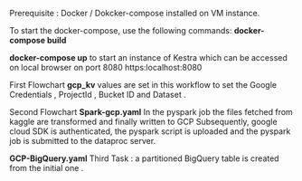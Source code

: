 Prerequisite :
Docker / Dokcker-compose installed on VM instance.

To start the docker-compose, use the following commands: 
**docker-compose build**


**docker-compose up**
to start an instance of Kestra which can be accessed on local browser on port 8080
https:localhost:8080

First Flowchart
**gcp_kv** values are set in this workflow to set the Google Credentials , ProjectId , Bucket ID and Dataset .

Second Flowchart
**Spark-gcp.yaml**
In the pyspark job the files fetched from kaggle  are transformed and finally written to GCP
Subsequently, google cloud SDK is authenticated, 
the pyspark script is uploaded and the pyspark job is submitted to the dataproc server.

**GCP-BigQuery.yaml**
Third Task : a partitioned BigQuery table is created from the initial one .

